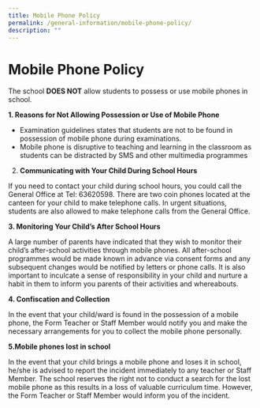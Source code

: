 ```yaml
---
title: Mobile Phone Policy
permalink: /general-information/mobile-phone-policy/
description: ""
---
```


# Mobile Phone Policy

The school **DOES NOT** allow students to possess or use mobile phones in school.

**1. Reasons for Not Allowing Possession or Use of Mobile Phone**

- Examination guidelines states that students are not to be found in possession of mobile phone during examinations.
- Mobile phone is disruptive to teaching and learning in the classroom as students can be distracted by SMS and other multimedia programmes

2. **Communicating with Your Child During School Hours**

If you need to contact your child during school hours, you could call the General Office at Tel: 63620598. There are two coin phones located at the canteen for your child to make telephone calls. In urgent situations, students are also allowed to make telephone calls from the General Office.

**3. Monitoring Your Child’s After School Hours**

A large number of parents have indicated that they wish to monitor their child’s after-school activities through mobile phones. All after-school programmes would be made known in advance via consent forms and any subsequent changes would be notified by letters or phone calls. It is also important to inculcate a sense of responsibility in your child and nurture a habit in them to inform you parents of their activities and whereabouts.

**4. Confiscation and Collection**

In the event that your child/ward is found in the possession of a mobile phone, the Form Teacher or Staff Member would notify you and make the necessary arrangements for you to collect the mobile phone personally.

**5.Mobile phones lost in school**

In the event that your child brings a mobile phone and loses it in school, he/she is advised to report the incident immediately to any teacher or Staff Member. The school reserves the right not to conduct a search for the lost mobile phone as this results in a loss of valuable curriculum time. However, the Form Teacher or Staff Member would inform you of the incident.
